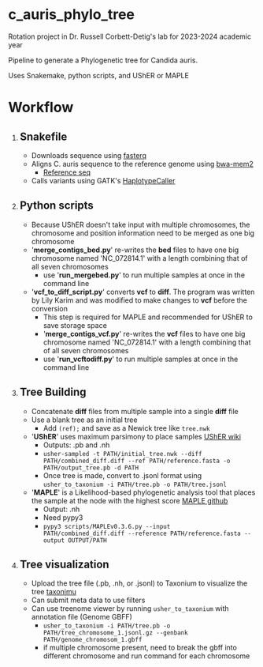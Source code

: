 # c_auris_phylo_tree

Rotation project in Dr. Russell Corbett-Detig's lab for 2023-2024 academic year

Pipeline to generate a Phylogenetic tree for Candida auris.

Uses Snakemake, python scripts, and UShER or MAPLE

# Workflow
1. Snakefile
   	-
	- Downloads sequence using [fasterq](https://github.com/ncbi/sra-tools)
	- Aligns C. auris sequence to the reference genome using [bwa-mem2](https://github.com/bwa-mem2/bwa-mem2)
		- [Reference seq](https://www.ncbi.nlm.nih.gov/datasets/genome/GCF_003013715.1/)
	- Calls variants using GATK's [HaplotypeCaller](https://gatk.broadinstitute.org/hc/en-us/articles/360037225632-HaplotypeCaller)

2. Python scripts
	- 	
	- Because UShER doesn't take input with multiple chromosomes, the chromosome and position information need to be merged as one big chromosome
 	- '**merge_contigs_bed.py**' re-writes the **bed** files to have one big chromosome named 'NC_072814.1' with a length combining that of all seven chromosomes
  		- use '**run_mergebed.py**' to run multiple samples at once in the command line
    - '**vcf_to_diff_script.py**' converts **vcf** to **diff**. The program was written by Lily Karim and was modified to make changes to **vcf** before the conversion
    	- This step is required for MAPLE and recommended for UShER to save storage space
    	- '**merge_contigs_vcf.py**' re-writes the **vcf** files to have one big chromosome named 'NC_072814.1' with a length combining that of all seven chromosomes
     	- use '**run_vcftodiff.py**' to run multiple samples at once in the command line

3. Tree Building
   -
   	- Concatenate **diff** files from multiple sample into a single **diff** file
   	- Use a blank tree as an initial tree
   		- Add `(ref);` and save as a Newick tree like `tree.nwk` 
	- '**UShER**' uses maximum parsimony to place samples [UShER wiki](https://usher-wiki.readthedocs.io/en/latest/index.html)
 		- Outputs: .pb and .nh 
   		- `usher-sampled -t PATH/initial_tree.nwk --diff PATH/combined_diff.diff --ref PATH/reference.fasta -o PATH/output_tree.pb -d PATH`
   	 	- Once tree is made, convert to .jsonl format using `usher_to_taxonium -i PATH/tree.pb -o PATH/tree.jsonl` 
   	- '**MAPLE**' is a Likelihood-based phylogenetic analysis tool that places the sample at the node with the highest score [MAPLE github](https://github.com/NicolaDM/MAPLE)
   		- Output: .nh
	   	- Need pypy3
   	 	- `pypy3 scripts/MAPLEv0.3.6.py --input  PATH/combined_diff.diff --reference PATH/reference.fasta --output OUTPUT/PATH`

4. Tree visualization
   -
  	- Upload the tree file (.pb, .nh, or .jsonl) to Taxonium to visualize the tree [taxonimu](https://taxonium.org/)
   	- Can submit meta data to use filters
   	- Can use treenome viewer by running `usher_to_taxonium` with annotation file (Genome GBFF)
   		- `usher_to_taxonium -i PATH/tree.pb -o PATH/tree_chromosome_1.jsonl.gz --genbank PATH/genome_chromosom_1.gbff`
   	 	- if multiple chromosome present, need to break the gbff into different chromosome and run command for each chromosome 
